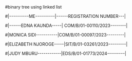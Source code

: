 #binary tree using linked list

#|----------ME----------|------REGISTRATION NUMBER---|

#|------EDNA KAUNDA-----| COM/B/01-00110/2023--------|

#|MONICA SIDI-----------|COM/B/01-00097/2023---------|

#|ELIZABETH NJOROGE-----|SIT/B/01-03261/2023---------|

#|JUDY MBURU------------|EDS/B/01-01773/2024---------|